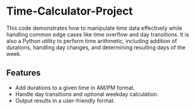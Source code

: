 # Time-Calculator-Project
This code demonstrates how to manipulate time data effectively while handling common edge cases like time overflow and day transitions. It is also a Python utility to perform time arithmetic, including addition of durations, handling day changes, and determining resulting days of the week.
## Features  
- Add durations to a given time in AM/PM format.  
- Handle day transitions and optional weekday calculation.  
- Output results in a user-friendly format.  
